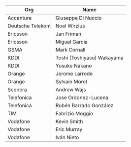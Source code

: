 | Org                    | Name                                                |
| -----------------------| ----------------------------------------------------|
| Accenture | Giuseppe Di Nuccio  |
| Deutsche Telekom | Noel Wirzius  |
| Ericsson | Jan Friman |
| Ericsson | Miguel Garcia |
| GSMA | Mark Cornall |
| KDDI | Toshi (Toshiyasu) Wakayama  |
| KDDI | Yusuke Nakano |
| Orange | Jerome Larrode  |
| Orange | Sylvain Morel  |
| Scenera | Andrew Wajs  |
| Telefonica | Jose Ordonez-Lucena  |
| Telefonica | Rubén Barrado González  |
| TIM | Fabrizio Moggio  |
| Vodafone | Kevin Smith  |
| Vodafone | Eric Murray  |
| Vodafone | Iván Nieto  |
